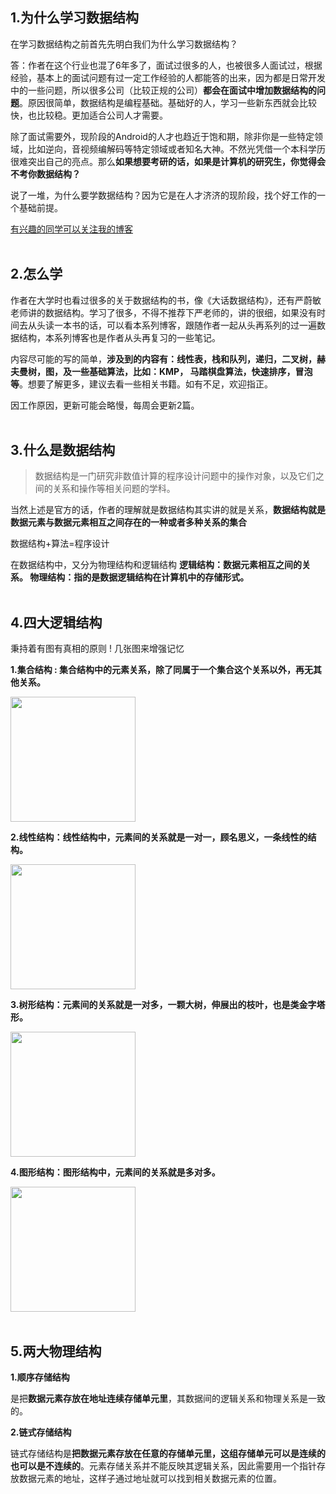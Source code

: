 
## 1.为什么学习数据结构

在学习数据结构之前首先先明白我们为什么学习数据结构？

答：作者在这个行业也混了6年多了，面试过很多的人，也被很多人面试过，根据经验，基本上的面试问题有过一定工作经验的人都能答的出来，因为都是日常开发中的一些问题，所以很多公司（比较正规的公司）**都会在面试中增加数据结构的问题**。原因很简单，数据结构是编程基础。基础好的人，学习一些新东西就会比较快，也比较稳。更加适合公司人才需要。

 除了面试需要外，现阶段的Android的人才也趋近于饱和期，除非你是一些特定领域，比如逆向，音视频编解码等特定领域或者知名大神。不然光凭借一个本科学历很难突出自己的亮点。那么**如果想要考研的话，如果是计算机的研究生，你觉得会不考你数据结构？**

说了一堆，为什么要学数据结构？因为它是在人才济济的现阶段，找个好工作的一个基础前提。

[有兴趣的同学可以关注我的博客](https://blog.csdn.net/u010302765/column/info/38866)
<br/> <br/> 
## 2.怎么学
作者在大学时也看过很多的关于数据结构的书，像《大话数据结构》，还有严蔚敏老师讲的数据结构。学习了很多，不得不推荐下严老师的，讲的很细，如果没有时间去从头读一本书的话，可以看本系列博客，跟随作者一起从头再系列的过一遍数据结构，本系列博客也是作者从头再复习的一些笔记。

内容尽可能的写的简单，**涉及到的内容有：线性表，栈和队列，递归，二叉树，赫夫曼树，图，及一些基础算法，比如：KMP， 马踏棋盘算法，快速排序，冒泡等**。想要了解更多，建议去看一些相关书籍。如有不足，欢迎指正。

因工作原因，更新可能会略慢，每周会更新2篇。
<br/> <br/> 
## 3.什么是数据结构

> 数据结构是一门研究非数值计算的程序设计问题中的操作对象，以及它们之间的关系和操作等相关问题的学科。

当然上述是官方的话，作者的理解就是数据结构其实讲的就是关系，**数据结构就是数据元素与数据元素相互之间存在的一种或者多种关系的集合**

数据结构+算法=程序设计

在数据结构中，又分为物理结构和逻辑结构
**逻辑结构：数据元素相互之间的关系。
物理结构：指的是数据逻辑结构在计算机中的存储形式。** 
 <br/><br/>     
 ## 4.四大逻辑结构
秉持着有图有真相的原则 ! 几张图来增强记忆  

**1.集合结构 : 集合结构中的元素关系，除了同属于一个集合这个关系以外，再无其他关系。**  

<img src="https://img-blog.csdnimg.cn/2019050413484491.png" width="200" hegiht="100" align=center />  

**2.线性结构：线性结构中，元素间的关系就是一对一，顾名思义，一条线性的结构。**  

<img src="https://img-blog.csdnimg.cn/20190504135314952.png" width="200" hegiht="100" align=center />  

**3.树形结构：元素间的关系就是一对多，一颗大树，伸展出的枝叶，也是类金字塔形。**  

<img src="https://img-blog.csdnimg.cn/20190504135559452.png" width="200" hegiht="100" align=center />  

**4.图形结构：图形结构中，元素间的关系就是多对多。**  

<img src="https://img-blog.csdnimg.cn/20190504135817168.png" width="200" hegiht="100" align=center />
<br/> <br/>   

## 5.两大物理结构  

**1.顺序存储结构**  

   是把**数据元素存放在地址连续存储单元里**，其数据间的逻辑关系和物理关系是一致的。
 
**2.链式存储结构**  
   
   链式存储结构是**把数据元素存放在任意的存储单元里，这组存储单元可以是连续的也可以是不连续的**。元素存储关系并不能反映其逻辑关系，因此需要用一个指针存放数据元素的地址，这样子通过地址就可以找到相关数据元素的位置。

